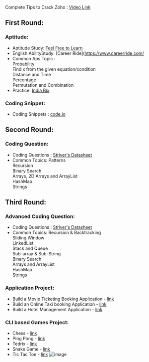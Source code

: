 
Complete Tips to Crack Zoho : [Video Link](https://youtu.be/9M0bbkk7ggk?si=zAGUzPsU2zJqVwgX)

## First Round:
### Aptitude:
- Aptitude Study: [Feel Free to Learn](https://www.feelfreetolearn.com/)
- English AbilityStudy: [Career Ride](https://www.careerride.com/
- Common Aps Topic : <br>
  	Probability <br>
  	Find x from the given equation/condition <br>
  	Distance and Time <br>
  	Percentage <br>	
  	Permutation and Combination <br>
- Practice: [India Bix](https://www.indiabix.com/)
### Coding Snippet:
- Coding Snippets : [code.io](https://youtube.com/playlist?list=PLhP5RsB7fhE3h5MvxjC2MHPbCjcL_8-e5&feature=shared)

## Second Round:
### Coding Question:
- Coding Questions : [Striver's Datasheet](https://takeuforward.org/interviews/strivers-sde-sheet-top-coding-interview-problems/)
- Common Topics:
  Patterns <br>
	Recursion <br>
	Binary Search <br>
	Arrays, 2D Arrays and ArrayList <br>
	HashMap <br>
	Strings <br>

## Third Round:
### Advanced Coding Question:
- Coding Questions : [Striver's Datasheet](https://takeuforward.org/interviews/strivers-sde-sheet-top-coding-interview-problems/)
- Common Topics:
  	Recursion & Backtracking <br>
	Sliding Window <br>
	LinkedList <br>
	Stack and Queue <br>
	Sub-array & Sub-String <br>
	Binary Search <br>
	Arrays and ArrayList <br>
	HashMap <br>
	Strings <br>

### Application Project: 
  - Build a Movie Ticketing Booking Application - [link](https://youtube.com/playlist?list=PLQMGOpcYnHOV1u0J9OBVwvdQm79PIsbxi&feature=shared)
  - Build an Online Taxi booking Application - [link](https://youtube.com/playlist?list=PLSelijxfOX7qv6GuVz6xemagK1uZYJ0ZN&feature=shared)
  - Build a Hotel Management Application - [link](https://youtube.com/playlist?list=PL_6klLfS1WqEs4e9GJReOgCU7EM4UnDr8&feature=shared)

### CLI based Games Project:
  - Chess - [link](https://youtu.be/jzCxywhTAUI?feature=shared)
  - Ping Pong - [link](https://youtu.be/oLirZqJFKPE?feature=shared)
  - Tedrix - [link](https://youtu.be/dgVh6S8X25k?feature=shared)
  - Snake Game - [link](https://youtu.be/bI6e6qjJ8JQ?feature=shared)
  - Tic Tac Toe - [link](https://youtu.be/jlLNXmi4Nmw?feature=shared)
    ![image](https://github.com/JatinKishore/Placment_Preparation/assets/122717391/270c0431-0ed5-4464-a50d-2ac39f422898)

